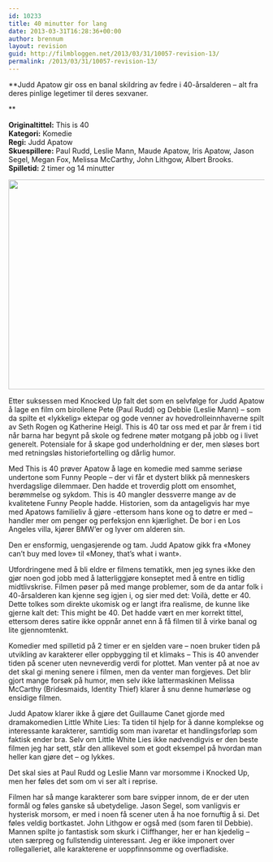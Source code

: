 ```yaml
---
id: 10233
title: 40 minutter for lang
date: 2013-03-31T16:28:36+00:00
author: brennum
layout: revision
guid: http://filmbloggen.net/2013/03/31/10057-revision-13/
permalink: /2013/03/31/10057-revision-13/
---
```

**Judd Apatow gir oss en banal skildring av fedre i 40-årsalderen &#8211; alt fra deres pinlige legetimer til deres sexvaner.  
<!--more-->**

**Originaltittel:** This is 40  
**Kategori:** Komedie  
**Regi:** Judd Apatow  
**Skuespillere:** Paul Rudd, Leslie Mann, Maude Apatow, Iris Apatow, Jason Segel, Megan Fox, Melissa McCarthy, John Lithgow, Albert Brooks.  
**Spilletid:** 2 timer og 14 minutter

<a href="http://filmbloggen.net/?attachment_id=10060" rel="attachment wp-att-10060"><img class="alignnone size-large wp-image-10060" src="http://filmbloggen.net/wp-content/uploads//2013/03/This-is-40-4-620x412.jpg" alt="" width="620" height="412" /></a>

Etter suksessen med Knocked Up falt det som en selvfølge for Judd Apatow å lage en film om birollene Pete (Paul Rudd) og Debbie (Leslie Mann) &#8211; som da spilte et &laquo;lykkelig&raquo; ektepar og gode venner av hovedrolleinnhaverne spilt av Seth Rogen og Katherine Heigl. This is 40 tar oss med et par år frem i tid når barna har begynt på skole og fedrene møter motgang på jobb og i livet generelt. Potensiale for å skape god underholdning er der, men sløses bort med retningsløs historiefortelling og dårlig humor.

Med This is 40 prøver Apatow å lage en komedie med samme seriøse undertone som Funny People &#8211; der vi får et dystert blikk på menneskers hverdagslige dilemmaer. Den hadde et troverdig plott om ensomhet, berømmelse og sykdom. This is 40 mangler dessverre mange av de kvalitetene Funny People hadde. Historien, som da antageligvis har mye med Apatows familieliv å gjøre -ettersom hans kone og to døtre er med &#8211; handler mer om penger og perfeksjon enn kjærlighet. De bor i en Los Angeles villa, kjører BMW&#8217;er og lyver om alderen sin.

Den er ensformig, uengasjerende og tam. Judd Apatow gikk fra &laquo;Money can&#8217;t buy med love&raquo; til &laquo;Money, that&#8217;s what i want&raquo;.

Utfordringene med å bli eldre er filmens tematikk, men jeg synes ikke den gjør noen god jobb med å latterliggjøre konseptet med å entre en tidlig midtlivskrise. Filmen pøser på med mange problemer, som de da antar folk i 40-årsalderen kan kjenne seg igjen i, og sier med det: Voilà, dette er 40. Dette tolkes som direkte ukomisk og er langt ifra realisme, de kunne like gjerne kalt det: This might be 40. Det hadde vært en mer korrekt tittel, ettersom deres satire ikke oppnår annet enn å få filmen til å virke banal og lite gjennomtenkt.

Komedier med spilletid på 2 timer er en sjelden vare &#8211; noen bruker tiden på utvikling av karakterer eller oppbygging til et klimaks &#8211; This is 40 anvender tiden på scener uten nevneverdig verdi for plottet. Man venter på at noe av det skal gi mening senere i filmen, men da venter man forgjeves. Det blir gjort mange forsøk på humor, men selv ikke lattermaskinen Melissa McCarthy (Bridesmaids, Identity Thief) klarer å snu denne humørløse og ensidige filmen.

Judd Apatow klarer ikke å gjøre det Guillaume Canet gjorde med dramakomedien Little White Lies: Ta tiden til hjelp for å danne komplekse og interessante karakterer, samtidig som man ivaretar et handlingsforløp som faktisk ender bra. Selv om Little White Lies ikke nødvendigvis er den beste filmen jeg har sett, står den allikevel som et godt eksempel på hvordan man heller kan gjøre det &#8211; og lykkes.

Det skal sies at Paul Rudd og Leslie Mann var morsomme i Knocked Up, men her føles det som om vi ser alt i reprise.

Filmen har så mange karakterer som bare svipper innom, de er der uten formål og føles ganske så ubetydelige. Jason Segel, som vanligvis er hysterisk morsom, er med i noen få scener uten å ha noe fornuftig å si. Det føles veldig bortkastet. John Lithgow er også med (som faren til Debbie). Mannen spilte jo fantastisk som skurk i Cliffhanger, her er han kjedelig &#8211; uten særpreg og fullstendig uinteressant. Jeg er ikke imponert over rollegalleriet, alle karakterene er uoppfinnsomme og overfladiske.